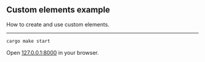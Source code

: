 ## Custom elements example

How to create and use custom elements.

---

```bash
cargo make start
```

Open [127.0.0.1:8000](http://127.0.0.1:8000) in your browser.
